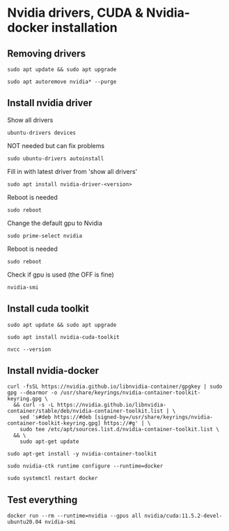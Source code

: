 # Nvidia drivers, CUDA & Nvidia-docker installation
## Removing drivers  

```
sudo apt update && sudo apt upgrade
```
  

```
sudo apt autoremove nvidia* --purge
```
  
## Install nvidia driver  
Show all drivers  
```
ubuntu-drivers devices
```
  
NOT needed but can fix problems  
```
sudo ubuntu-drivers autoinstall
```
  
Fill in with latest driver from 'show all drivers'  
```
sudo apt install nvidia-driver-<version>
```
  
Reboot is needed  
```
sudo reboot
```
  
Change the default gpu to Nvidia  
```
sudo prime-select nvidia
```
  
Reboot is needed  
```
sudo reboot
```
  
Check if gpu is used (the OFF is fine)  
```
nvidia-smi
```
  
## Install cuda toolkit  
```
sudo apt update && sudo apt upgrade
```
  

```
sudo apt install nvidia-cuda-toolkit
```
  

```
nvcc --version
```
  
## Install nvidia-docker  
```
curl -fsSL https://nvidia.github.io/libnvidia-container/gpgkey | sudo gpg --dearmor -o /usr/share/keyrings/nvidia-container-toolkit-keyring.gpg \
  && curl -s -L https://nvidia.github.io/libnvidia-container/stable/deb/nvidia-container-toolkit.list | \
    sed 's#deb https://#deb [signed-by=/usr/share/keyrings/nvidia-container-toolkit-keyring.gpg] https://#g' | \
    sudo tee /etc/apt/sources.list.d/nvidia-container-toolkit.list \
  && \
    sudo apt-get update
```
  
    
```
sudo apt-get install -y nvidia-container-toolkit
```
  

```
sudo nvidia-ctk runtime configure --runtime=docker
```
  

```
sudo systemctl restart docker
```
  
## Test everything
```
docker run --rm --runtime=nvidia --gpus all nvidia/cuda:11.5.2-devel-ubuntu20.04 nvidia-smi
```

